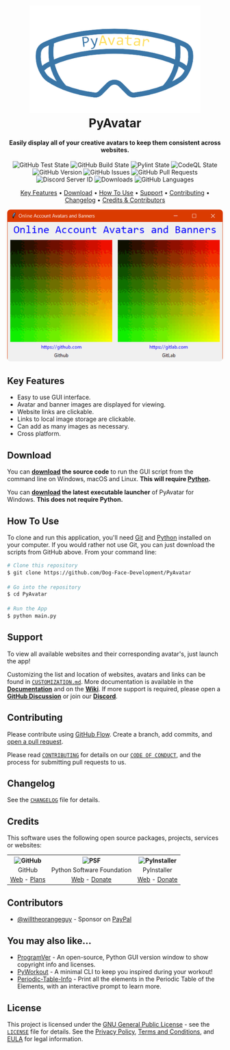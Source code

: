 <!-- Logo -->
<h1 align="center">
  <img src="https://github.com/Dog-Face-Development/PyAvatar/blob/main/docs/images/logo.png" height="250px" width="400px" alt="PyAvatar">
  <br>
  PyAvatar
  <br>
</h1>

<!-- Copy -->
<h4 align="center">Easily display all of your creative avatars to keep them consistent across websites.</h4>

<!-- Badges -->
<div align="center">
  <!-- Stability -->
  <img alt="GitHub Test State" src="https://github.com/Dog-Face-Development/PyAvatar/actions/workflows/test.yml/badge.svg">
  <!-- Stability -->
  <img alt="GitHub Build State" src="https://github.com/Dog-Face-Development/PyAvatar/actions/workflows/build.yml/badge.svg">
  <!-- Stability -->
  <img alt="Pylint State" src="https://github.com/Dog-Face-Development/PyAvatar/actions/workflows/pylint.yml/badge.svg">
  <!-- CodeQL -->
  <img alt="CodeQL State" src="https://github.com/Dog-Face-Development/PyAvatar/actions/workflows/codeql-analysis.yml/badge.svg">
  <!-- Version -->
  <img alt="GitHub Version" src="https://img.shields.io/github/v/release/Dog-Face-Development/PyAvatar?include_prereleases">
  <!-- Issues -->
  <img alt="GitHub Issues" src="https://img.shields.io/github/issues/Dog-Face-Development/PyAvatar">
  <!-- Pull Requests -->
  <img alt="GitHub Pull Requests" src="https://img.shields.io/github/issues-pr/Dog-Face-Development/PyAvatar">
  <!-- Discord -->
  <img alt="Discord Server ID" src="https://img.shields.io/discord/950236097143779328">
  <!-- Downloads -->
  <img alt="Downloads" src="https://img.shields.io/github/downloads/Dog-Face-Development/PyAvatar/total">
  <!-- Language Count -->
  <img alt="GitHub Languages" src="https://img.shields.io/github/languages/count/Dog-Face-Development/PyAvatar">
</div>

<!-- Navigation -->
<p align="center">
  <a href="#key-features">Key Features</a> •
  <a href="#download">Download</a> •
  <a href="#how-to-use">How To Use</a> •
  <a href="#support">Support</a> •
  <a href="#contributing">Contributing</a> •
  <a href="#changelog">Changelog</a> •
  <a href="#credits">Credits & Contributors</a>
</p>

<!-- Screenshot(s) -->
<div align="center">
  <img src="https://github.com/Dog-Face-Development/PyAvatar/blob/main/docs/images/main.png">
</div>

## Key Features

* Easy to use GUI interface.
* Avatar and banner images are displayed for viewing.
* Website links are clickable.
* Links to local image storage are clickable.
* Can add as many images as necessary.
* Cross platform.

## Download

You can **[download](https://github.com/Dog-Face-Development/PyAvatar/releases/latest) the source code** to run the GUI script from the command line on Windows, macOS and Linux. **This will require [Python](https://www.python.org/downloads/).**

You can **[download](https://github.com/Dog-Face-Development/PyAvatar/releases/latest) the latest executable launcher** of PyAvatar for Windows. **This does not require Python.**

## How To Use

To clone and run this application, you'll need [Git](https://git-scm.com/downloads) and [Python](https://www.python.org/downloads/) installed on your computer. If you would rather not use Git, you can just download the scripts from GitHub above. From your command line:

```bash
# Clone this repository
$ git clone https://github.com/Dog-Face-Development/PyAvatar

# Go into the repository
$ cd PyAvatar

# Run the App
$ python main.py
```

## Support

To view all available websites and their corresponding avatar's, just launch the app!

Customizing the list and location of websites, avatars and links can be found in [`CUSTOMIZATION.md`](https://github.com/Dog-Face-Development/PyAvatar/tree/main/docs). More documentation is available in the **[Documentation](https://github.com/Dog-Face-Development/PyAvatar/tree/main/docs)** and on the **[Wiki](https://github.com/Dog-Face-Development/PyAvatar/wiki)**. If more support is required, please open a **[GitHub Discussion](https://github.com/Dog-Face-Development/PyAvatar/discussions/new)** or join our **[Discord](https://discord.gg/Cjwt8DRfr3)**.

## Contributing

Please contribute using [GitHub Flow](https://guides.github.com/introduction/flow). Create a branch, add commits, and [open a pull request](https://github.com/Dog-Face-Development/PyAvatar/compare).

Please read [`CONTRIBUTING`](CONTRIBUTING.md) for details on our [`CODE OF CONDUCT`](CODE_OF_CONDUCT.md), and the process for submitting pull requests to us.

## Changelog

See the [`CHANGELOG`](CHANGELOG.md) file for details.

## Credits

This software uses the following open source packages, projects, services or websites:

<!-- Credits Table -->
<table>
  <tr>
    <th align="center"><img src="https://github.githubassets.com/images/modules/logos_page/GitHub-Mark.png" width="150" height="150" alt="GitHub"/></th>
    <th align="center"><img src="https://upload.wikimedia.org/wikipedia/commons/thumb/c/c3/Python-logo-notext.svg/182px-Python-logo-notext.svg.png" width="150" height="150" alt="PSF"/></th>
    <th align="center"><img src="https://pyinstaller.readthedocs.io/en/v4.2/_static/pyinstaller-draft1a.ico" width="150" height="150" alt="PyInstaller"/></th>
  </tr>
  <tr>
    <td align="center">GitHub</td>
    <td align="center">Python Software Foundation</td>
    <td align="center">PyInstaller</td>
  </tr>
  <tr>
    <td align="center"><a href="https://github.com/">Web</a> - <a href="https://github.com/pricing">Plans</a></td>
    <td align="center"><a href="https://www.python.org/">Web</a> - <a href="https://psfmember.org/civicrm/contribute/transact?reset=1&id=2">Donate</a></td>
    <td align="center"><a href="https://pyinstaller.readthedocs.io/en/stable/">Web</a> - <a href="https://www.pyinstaller.org/funding.html#funding-by-individuals">Donate</a></td>
  </tr>
</table>

## Contributors

* [@willtheorangeguy](https://github.com/willtheorangeguy) - Sponsor on [PayPal](https://paypal.me/wvdg44?country.x=CA&locale.x=en_US)

## You may also like...

* [ProgramVer](https://github.com/Dog-Face-Development/ProgramVer) - An open-source, Python GUI version window to show copyright info and licenses.
* [PyWorkout](https://github.com/Dog-Face-Development/PyWorkout) - A minimal CLI to keep you inspired during your workout!
* [Periodic-Table-Info](https://github.com/Dog-Face-Development/Periodic-Table-Info) - Print all the elements in the Periodic Table of the Elements, with an interactive prompt to learn more.

## License

This project is licensed under the [GNU General Public License](https://www.gnu.org/licenses/gpl-3.0.en.html) - see the [`LICENSE`](LICENSE.md) file for details. See the [Privacy Policy](https://github.com/Dog-Face-Development/PyAvatar/blob/master/docs/legal/PRIVACY.md), [Terms and Conditions](https://github.com/Dog-Face-Development/PyAvatar/blob/master/docs/legal/TERMS.md), and [EULA](https://github.com/Dog-Face-Development/PyAvatar/blob/master/docs/legal/EULA.md) for legal information.

